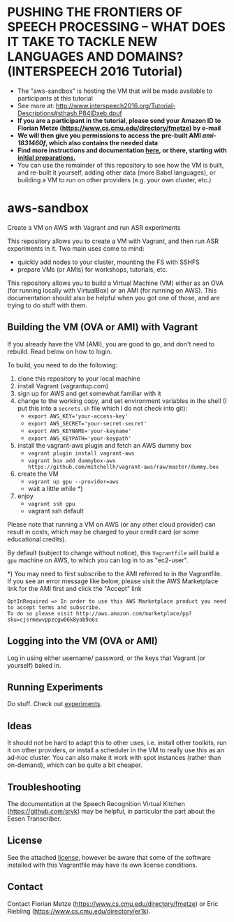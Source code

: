 # PUSHING THE FRONTIERS OF SPEECH PROCESSING – WHAT DOES IT TAKE TO TACKLE NEW LANGUAGES AND DOMAINS? (INTERSPEECH 2016 Tutorial)

- The "aws-sandbox" is hosting the VM that will be made available to participants at this tutorial
- See more at: <http://www.interspeech2016.org/Tutorial-Descriptions#sthash.P84IDxeb.dpuf>
- **If you are a participant in the tutorial, please send your Amazon ID to Florian Metze (<https://www.cs.cmu.edu/directory/fmetze>) by e-mail**
- **We will then give you permissions to access the pre-built AMI _ami-1831460f_, which also contains the needed data**
- **Find more instructions and documentation [here](http://speechkitchen.org/interspeech-haitian-demo-vm/), or there, starting with [initial preparations.](IS2016-Preparing.md)**
- You can use the remainder of this repository to see how the VM is built, and re-built it yourself, adding other data (more Babel languages), or building a VM to run on other providers (e.g. your own cluster, etc.)

# aws-sandbox

Create a VM on AWS with Vagrant and run ASR experiments


This repository allows you to create a VM with Vagrant, and then
run ASR experiments in it. Two main uses come to mind:

- quickly add nodes to your cluster, mounting the FS with SSHFS
- prepare VMs (or AMIs) for workshops, tutorials, etc.

This repository allows you to build a Virtual Machine (VM) either as an OVA
(for running locally with VirtualBox) or an AMI (for running on AWS).
This documentation should also be helpful when you got one of those, and are 
trying to do stuff with them.


## Building the VM (OVA or AMI) with Vagrant

If you already have the VM (AMI), you are good to go, and don't need to rebuild.
Read below on how to login.

To build, you need to do the following:

1. clone this repository to your local machine
2. install Vagrant (vagrantup.com)
3. sign up for AWS and get somewhat familiar with it
4. change to the working copy, and set environment variables in the shell (I put this into a `secrets.sh` file which I do not check into git):
   - `export AWS_KEY='your-access-key'`
   - `export AWS_SECRET='your-secret-secret'`
   - `export AWS_KEYNAME='your-keyname'`
   - `export AWS_KEYPATH='your-keypath'`
5. install the vagrant-aws plugin and fetch an AWS dummy box
   - `vagrant plugin install vagrant-aws`
   - `vagrant box add dummybox-aws https://github.com/mitchellh/vagrant-aws/raw/master/dummy.box`
6. create the VM
   - `vagrant up gpu --provider=aws`
   - wait a little while *)
7. enjoy
   - `vagrant ssh gpu`
   - vagrant ssh default

Please note that running a VM on AWS (or any other cloud provider) can result in costs, which
may be charged to your credit card (or some educational credits).

By default (subject to change without notice), this `Vagrantfile` will build a `gpu` machine
on AWS, to which you can log in to as "ec2-user".

*) You may need to first subscribe to the AMI referred to in the Vagrantfile. If you see an
error message like below, please visit the AWS Marketplace link for the AMI first and click
the "Accept" link 

    OptInRequired => In order to use this AWS Marketplace product you need to accept terms and subscribe.
    To do so please visit http://aws.amazon.com/marketplace/pp?sku=cjsrmewvppzcgw06k8yab9o6s 


## Logging into the VM (OVA or AMI)

Log in using either username/ password, or the keys that Vagrant (or yourself) baked in.


## Running Experiments

Do stuff. Check out [experiments](IS2016-Experiments.md).


## Ideas

It should not be hard to adapt this to other uses, i.e. install other toolkits, run it
on other providers, or install a scheduler in the VM to really use this as an ad-hoc cluster.
You can also make it work with spot instances (rather than on-demand), which can be quite
a bit cheaper.


## Troubleshooting

The documentation at the Speech Recognition Virtual Kitchen (<https://github.com/srvk>)
may be helpful, in particular the part about the Eesen Transcriber.


## License

See the attached [license](LICENSE), however be aware that some of the software installed with this Vagrantfile may have its own license conditions.


## Contact

Contact Florian Metze (<https://www.cs.cmu.edu/directory/fmetze>) or 
Eric Riebling (<https://www.cs.cmu.edu/directory/er1k>). 
